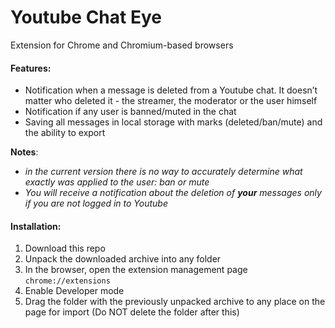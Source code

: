 # Youtube Chat Eye
Extension for Chrome and Chromium-based browsers

#### Features:

 * Notification when a message is deleted from a Youtube chat. It doesn’t matter who deleted it - the streamer, the moderator or the user himself
 * Notification if any user is banned/muted in the chat
 * Saving all messages in local storage with marks (deleted/ban/mute) and the ability to export

**Notes**: 
* *in the current version there is no way to accurately determine what exactly was applied to the user: ban or mute*
* *You will receive a notification about the deletion of **your** messages only if you are not logged in to Youtube*

#### Installation:
1. Download this repo
2. Unpack the downloaded archive into any folder
3. In the browser, open the extension management page `chrome://extensions`
4. Enable Developer mode
5. Drag the folder with the previously unpacked archive to any place on the page for import (Do NOT delete the folder after this)

